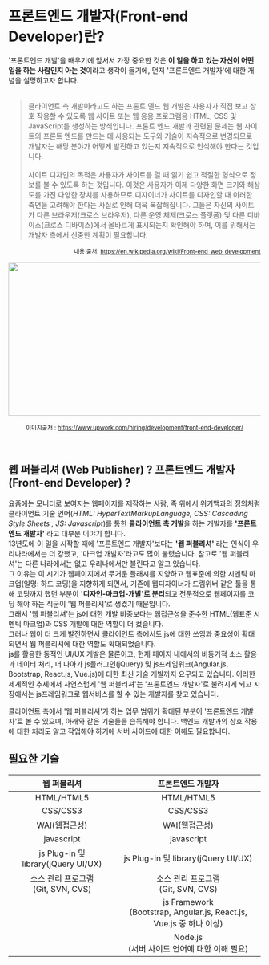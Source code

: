 # 프론트엔드 개발자(Front-end Developer)란?

'프론트엔드 개발'을 배우기에 앞서서 가장 중요한 것은 **이 일을 하고 있는 자신이 어떤 일을 하는 사람인지 아는 것**이라고 생각이 들기에, 먼저 '프론트엔드 개발자'에 대한 개념을 설명하고자 합니다.   
<br >
> 클라이언트 측 개발이라고도 하는 프론트 엔드 웹 개발은 사용자가 직접 보고 상호 작용할 수 있도록 웹 사이트 또는 웹 응용 프로그램용 HTML, CSS 및 JavaScript를 생성하는 방식입니다.&nbsp;프론트 엔드 개발과 관련된 문제는 웹 사이트의 프론트 엔드를 만드는 데 사용되는 도구와 기술이 지속적으로 변경되므로 개발자는 해당 분야가 어떻게 발전하고 있는지 지속적으로 인식해야 한다는 것입니다.<br><br>사이트 디자인의 목적은 사용자가 사이트를 열 때 읽기 쉽고 적절한 형식으로 정보를 볼 수 있도록 하는 것입니다.&nbsp;이것은 사용자가 이제 다양한 화면 크기와 해상도를 가진 다양한 장치를 사용하므로 디자이너가 사이트를 디자인할 때 이러한 측면을 고려해야 한다는 사실로 인해 더욱 복잡해집니다.&nbsp;그들은 자신의 사이트가 다른 브라우저(크로스 브라우저), 다른 운영 체제(크로스 플랫폼) 및 다른 디바이스(크로스 디바이스)에서 올바르게 표시되는지 확인해야 하며, 이를 위해서는 개발자 측에서 신중한 계획이 필요합니다.

<p align="right"><sub>내용 출처: <a rel="noreferrer noopener" href="https://en.wikipedia.org/wiki/Front-end_web_development" target="_blank">https://en.wikipedia.org/wiki/Front-end_web_development</a></sub></p>

<img src="https://frontendmasters.com/books/front-end-handbook/2019/assets/images/what-is-front-end-dev.png" alt="" width="840" height="306"/>
<p align="center"><sub>이미지출처 : <a href="https://www.upwork.com/hiring/development/front-end-developer/" target="_blank" rel="noreferrer noopener">https://www.upwork.com/hiring/development/front-end-developer/</a></sub></p>
<br >

## 웹 퍼블리셔 (Web Publisher) ?  프론트엔드 개발자 (Front-end Developer) ?


요즘에는 모니터로 보여지는 웹페이지를 제작하는 사람, 즉 위에서 위키백과의 정의처럼 클라이언트 기술 언어(_HTML: HyperTextMarkupLanguage, CSS: Cascading Style Sheets , JS: Javascript_)를 통한 **클라이언트 측 개발**을 하는 개발자를 **'프론트엔드 개발자'** 라고 대부분 이야기 합니다.   
13년도에 이 일을 시작할 때에 '프론트엔드 개발자'보다는 **'웹 퍼블리셔'** 라는 인식이 우리나라에서는 더 강했고, '마크업 개발자'라고도 많이 불렸습니다. 참고로 '웹 퍼블리셔'는 다른 나라에서는 없고 우리나에서만 불린다고 알고 있습니다.   
그 이유는 이 시기가 웹페이지에서 무거운 플래시를 지양하고 웹표준에 의한 시멘틱 마크업(일명: 하드 코딩)을 지향하게 되면서, 기존에 웹디자이너가 드림위버 같은 툴을 통해 코딩까지 했던 부분이 **'디자인-마크업-개발'로 분리**되고 전문적으로 웹페이지를 코딩 해야 하는 직군이 '웹 퍼블리셔'로 생겼기 때문입니다.   
그래서 '웹 퍼블리셔'는 js에 대한 개발 비중보다는 웹접근성을 준수한 HTML(웹표준 시멘틱 마크업)과 CSS 개발에 대한 역할이 더 컸습니다.   
그러나 웹이 더 크게 발전하면서 클라이언트 측에서도 js에 대한 쓰임과 중요성이 확대되면서 웹 퍼블리셔에 대한 역할도 확대되었습니다.   
js를 활용한 동적인 UI/UX 개발은 물론이고, 현재 페이지 내에서의 비동기적 소스 활용과 데이터 처리, 더 나아가 js플러그인(jQuery) 및 js프레임워크(Angular.js, Bootstrap, React.js, Vue.js)에 대한 최신 기술 개발까지 요구되고 있습니다. 이러한 세계적인 추세에서 자연스럽게 '웹 퍼블리셔'는 '프론트엔드 개발자'로 불려지게 되고 시장에서는 js프레임워크로 웹서비스를 할 수 있는 개발자를 찾고 있습니다.

클라이언트 측에서 '웹 퍼블리셔'가 하는 업무 범위가 확대된 부분이 '프론트엔드 개발자'로 볼 수 있으며, 아래와 같은 기술들을 습득해야 합니다. 백엔드 개발과의 상호 작용에 대한 처리도 알고 작업해야 하기에 서버 사이드에 대한 이해도 필요합니다.
<br >

## 필요한 기술

| 웹 퍼블리셔 | 프론트엔드 개발자 |
|:---:|:---:|
| HTML/HTML5 | HTML/HTML5 |
| CSS/CSS3 | CSS/CSS3 | 
| WAI(웹접근성) | WAI(웹접근성) |
| javascript | javascript |
| js Plug-in 및 library(jQuery UI/UX) | js Plug-in 및 library(jQuery UI/UX) |
| 소스 관리 프로그램<br >(Git, SVN, CVS) | 소스 관리 프로그램<br >(Git, SVN, CVS) |
|  |  js Framework<br >(Bootstrap, Angular.js, React.js, Vue.js 중 하나 이상) |
|  |Node.js<br >(서버 사이드 언어에 대한 이해 필요) |

